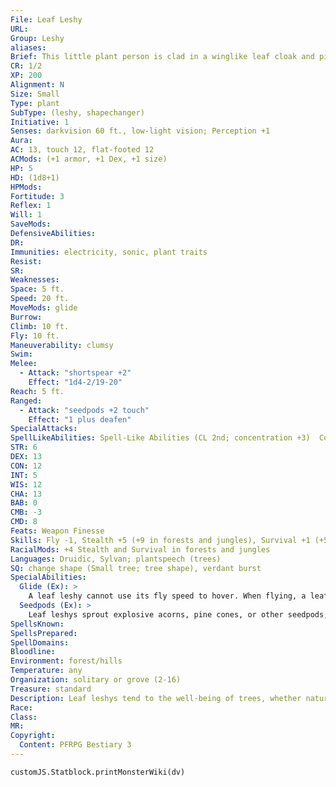 ```yaml
---
File: Leaf Leshy
URL: 
Group: Leshy
aliases: 
Brief: This little plant person is clad in a winglike leaf cloak and pinecone armor, wielding a twig as a makeshift spear.
CR: 1/2
XP: 200
Alignment: N
Size: Small
Type: plant
SubType: (leshy, shapechanger)
Initiative: 1
Senses: darkvision 60 ft., low-light vision; Perception +1
Aura: 
AC: 13, touch 12, flat-footed 12
ACMods: (+1 armor, +1 Dex, +1 size)
HP: 5
HD: (1d8+1)
HPMods: 
Fortitude: 3
Reflex: 1
Will: 1
SaveMods: 
DefensiveAbilities: 
DR: 
Immunities: electricity, sonic, plant traits
Resist: 
SR: 
Weaknesses: 
Space: 5 ft.
Speed: 20 ft.
MoveMods: glide
Burrow: 
Climb: 10 ft.
Fly: 10 ft.
Maneuverability: clumsy
Swim: 
Melee: 
  - Attack: "shortspear +2"
    Effect: "1d4-2/19-20"
Reach: 5 ft.
Ranged: 
  - Attack: "seedpods +2 touch"
    Effect: "1 plus deafen"
SpecialAttacks: 
SpellLikeAbilities: Spell-Like Abilities (CL 2nd; concentration +3)  Constant-pass without trace
STR: 6
DEX: 13
CON: 12
INT: 5
WIS: 12
CHA: 13
BAB: 0
CMB: -3
CMD: 8
Feats: Weapon Finesse
Skills: Fly -1, Stealth +5 (+9 in forests and jungles), Survival +1 (+5 in forests and jungles)
RacialMods: +4 Stealth and Survival in forests and jungles
Languages: Druidic, Sylvan; plantspeech (trees)
SQ: change shape (Small tree; tree shape), verdant burst
SpecialAbilities:
  Glide (Ex): >
    A leaf leshy cannot use its fly speed to hover. When flying, a leaf leshy must end its movement at least 5 feet lower in elevation than it started.
  Seedpods (Ex): >
    Leaf leshys sprout explosive acorns, pine cones, or other seedpods, and can hurl these as ranged attacks. A seedpod has a range increment of 10 feet and detonates on contact to deal 1 point of bludgeoning damage (this damage is not modified by Strength). Anyone struck by a seedpod must succeed at a DC 11 Fortitude save or be deafened for 1 round. The save DC is Constitution-based.
SpellsKnown: 
SpellsPrepared: 
SpellDomains: 
Bloodline: 
Environment: forest/hills
Temperature: any
Organization: solitary or grove (2-16)
Treasure: standard
Description: Leaf leshys tend to the well-being of trees, whether natural stands or cultivated orchards. In appearance, they have soft, pulpy-looking bodies and wear clothing made of dozens of leaves. Larger leaves cover their shoulders, often giving them the appearance of wearing cloaks, and most adorn their relatively featureless heads with helmets made from pine cones, nuts, or fruit rinds. This leafy layer of clothing functions as masterwork padded armor for a leaf leshy, but not for any other creature.  Leaf leshys love to play at war. When not laboring on their trees, they wheedle any companions to engage in mock duels with their twig spears, resorting to private weapon drills when they must. In actual battle, they are much more cautious, sticking to cover and harrying their foes with hit-and-run tactics, as they have a strongly developed sense of self-preservation.  GROWING A LEAF LESHY  Leaf leshys are usually grown under the shade of fruit or nut trees. To grow a leaf leshy, the maker plants an acorn and pine cone together, then mounds up leaves, sticks, and needles around them. When first born, a leaf leshy has no armor, leafy cape, or weapon, but can construct them from available materials given a day and left to its own devices (no Craft check required).  LEAF LESHY  CL 5th; Price 1,000 gp  RITUAL  Requirements Knowledge (nature) 5 ranks, magic stone, plant growth, summon nature's ally I; Skill Knowledge (nature) DC 12; Cost 500 gp
Race: 
Class: 
MR: 
Copyright:
  Content: PFRPG Bestiary 3
---
```

```dataviewjs
customJS.Statblock.printMonsterWiki(dv)
```
